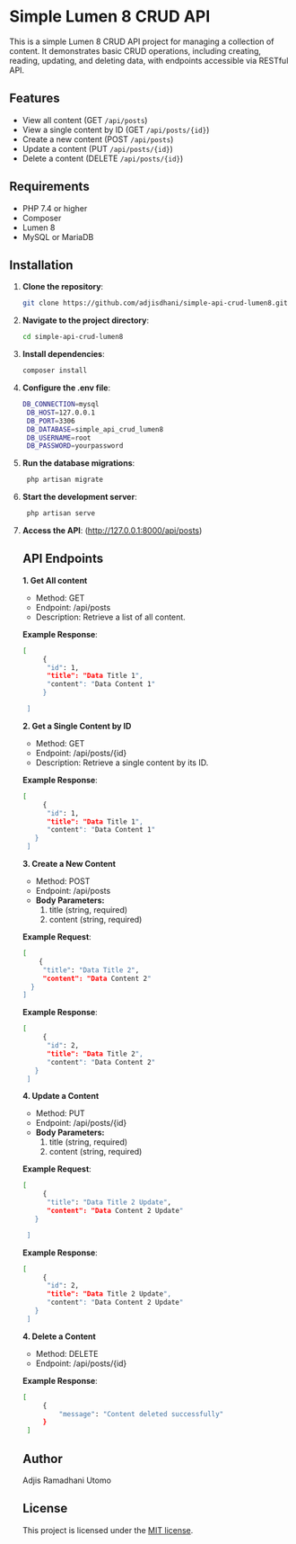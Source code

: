 # Simple Lumen 8 CRUD API

This is a simple Lumen 8 CRUD API project for managing a collection of content. It demonstrates basic CRUD operations, including creating, reading, updating, and deleting data, with endpoints accessible via RESTful API.

## Features
- View all content (GET `/api/posts`)
- View a single content by ID (GET `/api/posts/{id}`)
- Create a new content (POST `/api/posts`)
- Update a content (PUT `/api/posts/{id}`)
- Delete a content (DELETE `/api/posts/{id}`)

## Requirements
- PHP 7.4 or higher
- Composer
- Lumen 8
- MySQL or MariaDB

## Installation

1. **Clone the repository**:
   ```bash
   git clone https://github.com/adjisdhani/simple-api-crud-lumen8.git
   ```

2. **Navigate to the project directory**:
   ```bash
   cd simple-api-crud-lumen8
   ```

3. **Install dependencies**:
   ```bash
   composer install
   ```

4. **Configure the .env file**:
   ```bash
   DB_CONNECTION=mysql
	DB_HOST=127.0.0.1
	DB_PORT=3306
	DB_DATABASE=simple_api_crud_lumen8
	DB_USERNAME=root
	DB_PASSWORD=yourpassword
   ```

5. **Run the database migrations**:
   ```bash
    php artisan migrate
   ```

6. **Start the development server**:
   ```bash
    php artisan serve
   ```

7. **Access the API**:
   (http://127.0.0.1:8000/api/posts)

      ## API Endpoints 
    
    **1. Get All content**

    - Method: GET
    - Endpoint: /api/posts
    - Description: Retrieve a list of all content.

    **Example Response**:
   ```bash
   [
	    {
         "id": 1,
         "title": "Data Title 1",
         "content": "Data Content 1"
        }

	]
   ```
    
    **2. Get a Single Content by ID**
    
    - Method: GET
    - Endpoint: /api/posts/{id}
    - Description: Retrieve a single content by its ID.

    **Example Response**:
   ```bash
   [
	    {
         "id": 1,
         "title": "Data Title 1",
         "content": "Data Content 1"
      }
	]
   ```
    
    **3. Create a New Content**
    
    - Method: POST
    - Endpoint: /api/posts
    - <b>Body Parameters:</b>
      1. title (string, required)
      2. content (string, required)

    **Example Request**:
    ```bash
    [
        {
         "title": "Data Title 2",
         "content": "Data Content 2"
      }
    ]
    ```
    **Example Response**:
   ```bash
   [
	    {
         "id": 2,
         "title": "Data Title 2",
         "content": "Data Content 2"
      }
	]
   ```
    **4. Update a Content**
    
    - Method: PUT
    - Endpoint: /api/posts/{id}
    - <b>Body Parameters:</b>
      1. title (string, required)
      2. content (string, required)

    **Example Request**:
   ```bash
   [
	    {
         "title": "Data Title 2 Update",
         "content": "Data Content 2 Update"
      }

	]
   ```
    **Example Response**:
   ```bash
   [
	    {
         "id": 2,
         "title": "Data Title 2 Update",
         "content": "Data Content 2 Update"
      }
	]
   ```
    **4. Delete a Content**
    
    - Method: DELETE
    - Endpoint: /api/posts/{id}
    
    **Example Response**:
   ```bash
   [
	    {
            "message": "Content deleted successfully"
        }
	]
   ```
    ## Author
    Adjis Ramadhani Utomo

    ## License
    This project is licensed under the [MIT license](https://opensource.org/licenses/MIT).